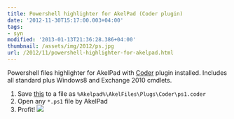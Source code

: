 ```yaml
---
title: Powershell highlighter for AkelPad (Coder plugin)
date: '2012-11-30T15:17:00.003+04:00'
tags:
- syn
modified: '2013-01-13T21:36:28.386+04:00'
thumbnail: /assets/img/2012/ps.jpg
url: /2012/11/powershell-highlighter-for-akelpad.html
---
```

Powershell files highlighter for AkelPad with [Coder](http://akelpad.sourceforge.net/forum/viewtopic.php?p=20563#20563) plugin installed. Includes all standard plus Windows8 and Exchange 2010 cmdlets.
1. Save [this](https://gist.github.com/4174861) to a file as `%Akelpad%\AkelFiles\Plugs\Coder\ps1.coder`
2. Open any `*.ps1` file by AkelPad
3. Profit!
![](/assets/img/2012/ps.jpg)
